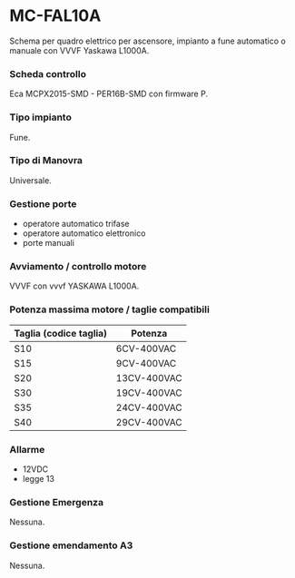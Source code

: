# MC-FAL10A

Schema per quadro elettrico per ascensore,
impianto a fune automatico o manuale con VVVF Yaskawa L1000A.

### Scheda controllo

Eca MCPX2015-SMD - PER16B-SMD con firmware P.

### Tipo impianto

Fune.

### Tipo di Manovra

Universale.

### Gestione porte

* operatore automatico trifase
* operatore automatico elettronico
* porte manuali

### Avviamento / controllo motore

VVVF con vvvf YASKAWA L1000A.

### Potenza massima motore / taglie compatibili

Taglia (codice taglia) |Potenza
---|---
S10|6CV-400VAC
S15|9CV-400VAC
S20|13CV-400VAC
S30|19CV-400VAC
S35|24CV-400VAC
S40|29CV-400VAC

### Allarme

* 12VDC
* legge 13

### Gestione Emergenza

Nessuna.

### Gestione emendamento A3

Nessuna.
